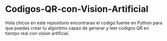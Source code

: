 # Codigos-QR-con-Vision-Artificial
Hola chicos en este repositorio encontraras el codigo fuente en Python para que puedas crear tu algoritmo capaz de generar y leer codigos QR en tiempo real con vision artificial.

